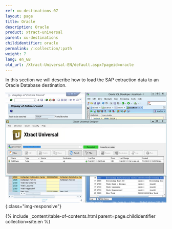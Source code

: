 ```yaml
---
ref: xu-destinations-07
layout: page
title: Oracle
description: Oracle
product: xtract-universal
parent: xu-destinations
childidentifier: oracle
permalink: /:collection/:path
weight: 7
lang: en_GB
old_url: /Xtract-Universal-EN/default.aspx?pageid=oracle
---
```


In this section we will describe how to load the SAP extraction data to an Oracle Database destination.

![Oracle-Extraction-Designer](/img/content/Oracle-Extraction-Designer.jpg){:class="img-responsive"}

{% include _content/table-of-contents.html parent=page.childidentifier collection=site.en %}